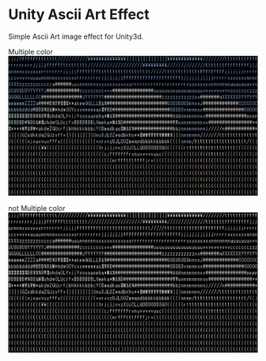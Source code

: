 # Unity Ascii Art Effect
Simple Ascii Art image effect for Unity3d.

Multiple color
![image004](Images/image001.jpg)

not Multiple color
![image004](Images/image002.jpg)
